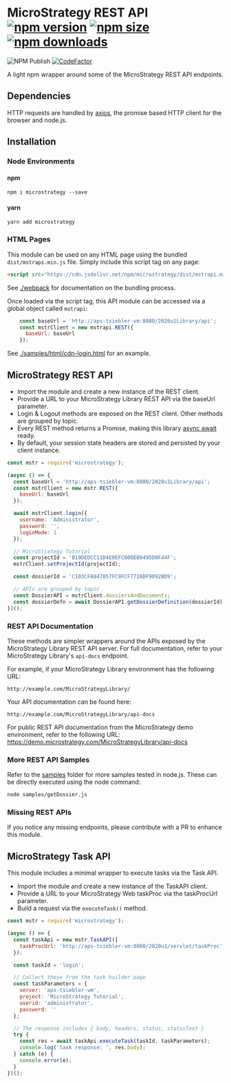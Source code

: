 # MicroStrategy REST API [![npm version](https://img.shields.io/npm/v/microstrategy.svg)][1] [![npm size](https://img.shields.io/bundlephobia/min/microstrategy.svg)][1] [![npm downloads](https://img.shields.io/npm/dt/microstrategy.svg)][1]
![NPM Publish](https://github.com/tiagosiebler/microstrategy-api-node/workflows/Publish%20to%20NPM/badge.svg?branch=master)
[![CodeFactor](https://www.codefactor.io/repository/github/tiagosiebler/microstrategy-api-node/badge)](https://www.codefactor.io/repository/github/tiagosiebler/microstrategy-api-node)

A light npm wrapper around some of the MicroStrategy REST API endpoints.

## Dependencies
HTTP requests are handled by [axios](https://www.npmjs.com/package/axios), the promise based HTTP client for the browser and node.js.

## Installation
### Node Environments
#### npm
```
npm i microstrategy --save
```

#### yarn
```
yarn add microstrategy
```

### HTML Pages
This module can be used on any HTML page using the bundled `dist/mstrapi.min.js` file. Simply include this script tag on any page:
```html
<script src="https://cdn.jsdelivr.net/npm/microstrategy/dist/mstrapi.min.js" crossorigin="anonymous"></script>
```
See [./webpack](./webpack) for documentation on the bundling process.

Once loaded via the script tag, this API module can be accessed via a global object called `mstrapi`:
```javascript
    const baseUrl = 'http://aps-tsiebler-vm:8080/2020u1Library/api';
    const mstrClient = new mstrapi.REST({
      baseUrl: baseUrl
    });
```

See [./samples/html/cdn-login.html](./samples/html/cdn-login.html) for an example.

## MicroStrategy REST API
- Import the module and create a new instance of the REST client.
- Provide a URL to your MicroStrategy Library REST API via the baseUrl parameter.
- Login & Logout methods are exposed on the REST client. Other methods are grouped by topic.
- Every REST method returns a Promise, making this library [async await](https://developer.mozilla.org/en-US/docs/Web/JavaScript/Reference/Statements/async_function) ready.
- By default, your session state headers are stored and persisted by your client instance.

```javascript
const mstr = require('microstrategy');

(async () => {
  const baseUrl = 'http://aps-tsiebler-vm:8080/2020u1Library/api';
  const mstrClient = new mstr.REST({
    baseUrl: baseUrl
  });

  await mstrClient.login({
    username: 'Administrator',
    password: '',
    loginMode: 1
  });

  // MicroStrategy Tutorial
  const projectId = 'B19DEDCC11D4E0EFC000EB9495D0F44F';
  mstrClient.setProjectId(projectId);

  const dossierId = 'C103CFA847057FC9FCF772ADF9092BD9';

  // APIs are grouped by topic
  const DossierAPI = mstrClient.dossiersAndDocuments;
  const dossierDefn = await DossierAPI.getDossierDefinition(dossierId);
})();
```

### REST API Documentation
These methods are simpler wrappers around the APIs exposed by the MicroStrategy Library REST API server. For full documentation, refer to your MicroStrategy Library's `api-docs` endpoint.

For example, if your MicroStrategy Library environment has the following URL:
```
http://example.com/MicroStrategyLibrary/
```

Your API documentation can be found here:
```
http://example.com/MicroStrategyLibrary/api-docs
```

For public REST API documentation from the MicroStrategy demo environment, refer to the following URL:
https://demo.microstrategy.com/MicroStrategyLibrary/api-docs

### More REST API Samples
Refer to the [samples](./samples/) folder for more samples tested in node.js. These can be directly executed using the node command:
```bash
node samples/getDossier.js
```

### Missing REST APIs
If you notice any missing endpoints, please contribute with a PR to enhance this module.

## MicroStrategy Task API
This module includes a minimal wrapper to execute tasks via the Task API.

- Import the module and create a new instance of the TaskAPI client.
- Provide a URL to your MicroStrategy Web taskProc via the taskProcUrl parameter.
- Build a request via the `executeTask()` method.


```javascript
const mstr = require('microstrategy');

(async () => {
  const taskApi = new mstr.TaskAPI({
    taskProcUrl: 'http://aps-tsiebler-vm:8080/2020u1/servlet/taskProc'
  });

  const taskId = 'login';

  // Collect these from the task builder page
  const taskParameters = {
    server: 'aps-tsiebler-vm',
    project: 'MicroStrategy Tutorial',
    userid: 'administrator',
    password: ''
  };

  // The response includes { body, headers, status, statusText }
  try {
    const res = await taskApi.executeTask(taskId, taskParameters);
    console.log('task response: ', res.body);
  } catch (e) {
    console.error(e);
  }
})();
```

[1]: https://www.npmjs.com/package/microstrategy
